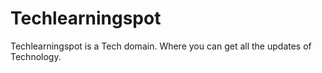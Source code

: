 # Techlearningspot
Techlearningspot is a Tech domain. Where you can get all the updates of Technology. 
